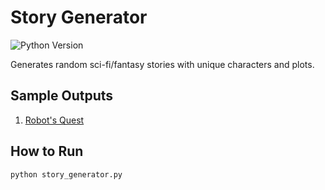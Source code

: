 # Story Generator

![Python Version](https://img.shields.io/badge/python-3.8+-blue)

Generates random sci-fi/fantasy stories with unique characters and plots.

## Sample Outputs
1. [Robot's Quest](stories/generated_story_1.txt)


## How to Run
```bash
python story_generator.py
```
